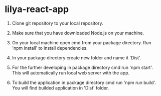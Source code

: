 # lilya-react-app

1. Clone git repository to your local repository. 

2. Make sure that you have downloaded Node.js on your machine.

3. On your local machine open cmd from your package directory. Run 'npm install' to install dependencies.

4. In your package directory create new folder and name it 'Dist'.

5. For the further developing in package directory cmd run 'npm start'. This will automatically run local web server with the app. 

6. To build the application in package directory cmd run 'npm run build'. You will find builded application in 'Dist' folder. 

